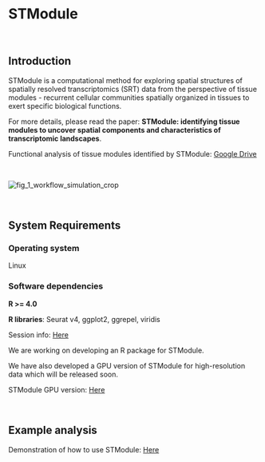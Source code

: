 # STModule

&nbsp;

## Introduction

STModule is a computational method for exploring spatial structures of spatially resolved transcriptomics (SRT) data from the perspective of tissue modules - recurrent cellular communities spatially organized in tissues to exert specific biological functions.

For more details, please read the paper: **STModule: identifying tissue modules to uncover spatial components and characteristics of transcriptomic landscapes**.

Functional analysis of tissue modules identified by STModule: <a href="https://drive.google.com/file/d/13ZVwiHHTiIcCaY4AJH9o2ysWmILCyfZz/view?usp=sharing">Google Drive</a>

&nbsp;

![fig_1_workflow_simulation_crop](https://github.com/user-attachments/assets/2513ba30-9cf2-442c-9d21-ea7c805a262a)

&nbsp;

## System Requirements

### Operating system

Linux

### Software dependencies

**R >= 4.0**

**R libraries**: Seurat v4, ggplot2, ggrepel, viridis

Session info: <a href="https://github.com/rwang-z/STModule/blob/main/sessionInfo.md" title="Session Info">Here</a>

We are working on developing an R package for STModule.

We have also developed a GPU version of STModule for high-resolution data which will be released soon.

STModule GPU version: <a href="https://github.com/rwang-z/STModule/blob/main/STModule_GPU_version.md" title="STModule GPU version">Here</a>

&nbsp;

## Example analysis

Demonstration of how to use STModule: <a href="https://github.com/rwang-z/STModule/blob/main/example_analysis.md" title="Example Analysis">Here</a>







